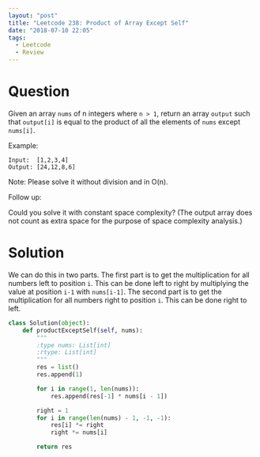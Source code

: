 ```yaml
---
layout: "post"
title: "Leetcode 238: Product of Array Except Self"
date: "2018-07-10 22:05"
tags:
  - Leetcode
  - Review
---
```


# Question
Given an array `nums` of n integers where `n > 1`,  return an array `output` such that `output[i]` is equal to the product of all the elements of `nums` except `nums[i]`.

Example:
```
Input:  [1,2,3,4]
Output: [24,12,8,6]
```

Note: Please solve it without division and in O(n).

Follow up:

Could you solve it with constant space complexity? (The output array does not count as extra space for the purpose of space complexity analysis.)

# Solution
We can do this in two parts. The first part is to get the multiplication for all numbers left to position `i`. This can be done left to right by multiplying the value at position `i-1` with `nums[i-1]`. The second part is to get the multiplication for all numbers right to position `i`. This can be done right to left.

```python
class Solution(object):
    def productExceptSelf(self, nums):
        """
        :type nums: List[int]
        :rtype: List[int]
        """
        res = list()
        res.append(1)

        for i in range(1, len(nums)):
            res.append(res[-1] * nums[i - 1])

        right = 1
        for i in range(len(nums) - 1, -1, -1):
            res[i] *= right
            right *= nums[i]

        return res
```
